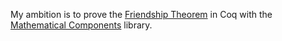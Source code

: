 My ambition is to prove the [Friendship Theorem](https://math.mit.edu/~apost/courses/18.204-2016/18.204_Elizabeth_Walker_final_paper.pdf) in Coq with the [Mathematical Components](https://math-comp.github.io/) library.

